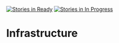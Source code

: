 [![Stories in Ready](https://badge.waffle.io/reading-hackspace/Infrastructure.svg?label=Ready&title=Ready)](http://waffle.io/reading-hackspace/Infrastructure)
[![Stories in In Progress](https://badge.waffle.io/reading-hackspace/Infrastructure.svg?label=In%20Progress&title=In%20Progress)](http://waffle.io/reading-hackspace/Infrastructure)

# Infrastructure


